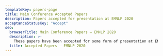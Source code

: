 ```yaml
---
templateKey: papers-page
title: Main Conference Accepted Papers
description: Papers accepted for presentation at EMNLP 2020
acceptanceStatusKey: "Accept"
seo:
  browserTitle: Main Conference Papers – EMNLP 2020
  description: >-
    These papers have been accepted for some form of presentation at EMNLP
  title: Accepted Papers – EMNLP 2020
---
```


